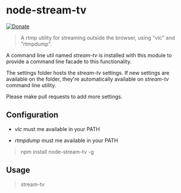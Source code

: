 
# node-stream-tv

[![Donate](https://www.paypalobjects.com/en_US/i/btn/btn_donate_LG.gif)](https://www.paypal.com/cgi-bin/webscr?cmd=_donations&business=NYVPSL7GBYD6A&lc=US&item_name=Oscar%20Brito&currency_code=EUR&bn=PP%2dDonationsBF%3abtn_donateCC_LG%2egif%3aNonHosted)

> A rtmp utility for streaming outside the browser, using "vlc" and "rtmpdump".

A command line util named *stream-tv* is installed with this module to provide a command line facade
to this functionality.

The settings folder hosts the *stream-tv* settings. If new settings are available on the folder, 
they're automatically available on *stream-tv* command line utility.

Please make pull requests to add more settings.

## Configuration

* *vlc* must me available in your PATH

* *rtmpdump* must me available in your PATH

> npm install node-stream-tv -g

## Usage

> stream-tv


[link Oscar Brito]: http://divhide.com


